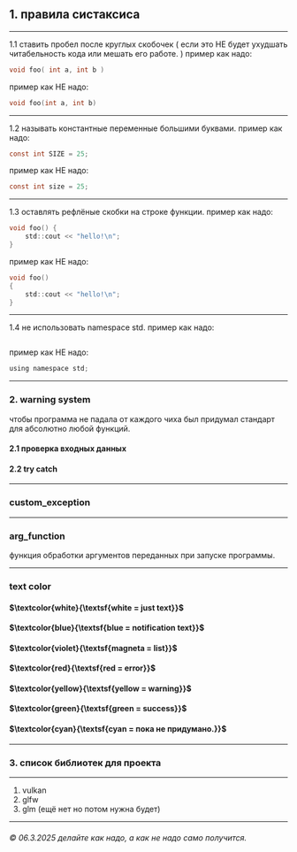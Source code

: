 ## 1. правила систаксиса
___
1.1 ставить пробел после круглых скобочек ( если это НЕ будет ухудшать читабельность кода или мешать его работе. )
пример как надо:
```c
void foo( int a, int b )
```
пример как НЕ надо:
```c
void foo(int a, int b)
```
___
1.2 называть константные переменные большими буквами.
пример как надо:
```c
const int SIZE = 25;
```
пример как НЕ надо:
```c
const int size = 25;
```
___
1.3 оставлять рефлёные скобки на строке функции.
пример как надо:
```c
void foo() {
	std::cout << "hello!\n";
}
```
пример как НЕ надо:
```c
void foo()
{
	std::cout << "hello!\n";
}
```
___
1.4 не использовать namespace std.
пример как надо:
```c

```
пример как НЕ надо:
```c
using namespace std;
```
___
### 2. warning system
чтобы программа не падала от каждого чиха был придумал стандарт для абсолютно любой функций.
#### 2.1 проверка входных данных
#### 2.2 try catch
___
### custom_exception

___
### arg_function
функция обработки аргументов переданных при запуске программы.

___
### text color
#### $\textcolor{white}{\textsf{white = just text}}$
#### $\textcolor{blue}{\textsf{blue = notification text}}$
#### $\textcolor{violet}{\textsf{magneta = list}}$
#### $\textcolor{red}{\textsf{red = error}}$
#### $\textcolor{yellow}{\textsf{yellow = warning}}$
#### $\textcolor{green}{\textsf{green = success}}$
#### $\textcolor{cyan}{\textsf{cyan = пока не придумано.}}$ 
___
### 3. список библиотек для проекта
___
1. vulkan
2. glfw
3. glm (ещё нет но потом нужна будет)
___

###### © 06.3.2025 делайте как надо, а как не надо само получится.

